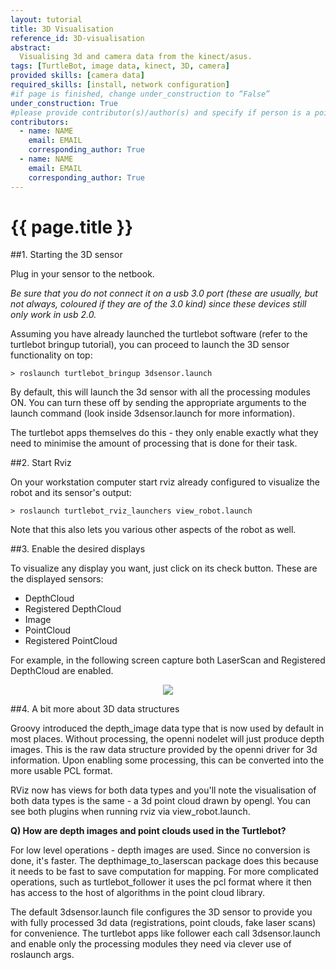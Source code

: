 ```yaml
---
layout: tutorial
title: 3D Visualisation
reference_id: 3D-visualisation
abstract:
  Visualising 3d and camera data from the kinect/asus.
tags: [TurtleBot, image data, kinect, 3D, camera]
provided skills: [camera data]
required_skills: [install, network configuration]
#if page is finished, change under_construction to “False”
under_construction: True
#please provide contributor(s)/author(s) and specify if person is a point of contact (default is "True")
contributors:
  - name: NAME
    email: EMAIL
    corresponding_author: True
  - name: NAME
    email: EMAIL
    corresponding_author: True
---
```


# {{ page.title }}

##1. Starting the 3D sensor

Plug in your sensor to the netbook.

*Be sure that you do not connect it on a usb 3.0 port (these are usually, but not always, coloured if they are of the 3.0 kind) since these devices still only work in usb 2.0.*

Assuming you have already launched the turtlebot software (refer to the turtlebot bringup tutorial), you can proceed to launch the 3D sensor functionality on top:

	> roslaunch turtlebot_bringup 3dsensor.launch

By default, this will launch the 3d sensor with all the processing modules ON. You can turn these off by sending the appropriate arguments to the launch command (look inside 3dsensor.launch for more information).

The turtlebot apps themselves do this - they only enable exactly what they need to minimise the amount of processing that is done for their task.

##2. Start Rviz

On your workstation computer start rviz already configured to visualize the robot and its sensor's output:

	> roslaunch turtlebot_rviz_launchers view_robot.launch

Note that this also lets you various other aspects of the robot as well.

##3. Enable the desired displays

To visualize any display you want, just click on its check button. These are the displayed sensors:

* DepthCloud  
* Registered DepthCloud  
* Image  
* PointCloud  
* Registered PointCloud  

For example, in the following screen capture both LaserScan and Registered DepthCloud are enabled.

<p align="center">
  <img src="{{site.baseurl}}/courses/getting-started-turtle/laserscan.png"/>
</p>

##4. A bit more about 3D data structures

Groovy introduced the depth_image data type that is now used by default in most places. Without processing, the openni nodelet will just produce depth images. This is the raw data structure provided by the openni driver for 3d information. Upon enabling some processing, this can be converted into the more usable PCL format.

RViz now has views for both data types and you'll note the visualisation of both data types is the same - a 3d point cloud drawn by opengl. You can see both plugins when running rviz via view_robot.launch.

**Q) How are depth images and point clouds used in the Turtlebot?**

For low level operations - depth images are used. Since no conversion is done, it's faster. The depthimage_to_laserscan package does this because it needs to be fast to save computation for mapping. For more complicated operations, such as turtlebot_follower it uses the pcl format where it then has access to the host of algorithms in the point cloud library.

The default 3dsensor.launch file configures the 3D sensor to provide you with fully processed 3d data (registrations, point clouds, fake laser scans) for convenience. The turtlebot apps like follower each call 3dsensor.launch and enable only the processing modules they need via clever use of roslaunch args.

